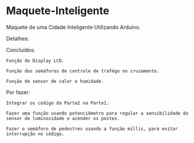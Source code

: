 # Maquete-Inteligente
Maquete de uma Cidade Inteligente Utilizando Arduíno.

Detalhes:

Concluídos:
  
	Função do Display LCD.
  
	Função dos semáforos de controle de trafégo no cruzamento. 
  
	Função do sensor de calor e humidade.


Por fazer:
  
	Integrar os código da Parte2 na Parte1.

	Fazer uma função usando potenciômetro para regular a sensibilidade do sensor de luminosidade e acender os postes.
  
	Fazer o semáforo de pedestres usando a função millis, para evitar interrupção no código.
  
